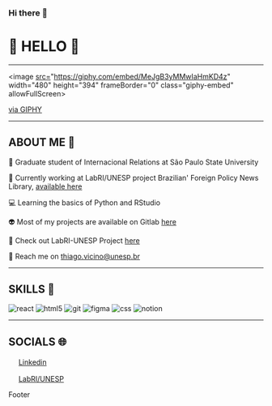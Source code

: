 ### Hi there 👋

<!--
**thiagovicino/thiagovicino** is a ✨ _special_ ✨ repository because its `README.md` (this file) appears on your GitHub profile.

Here are some ideas to get you started:
https://coolors.co/1f363d-40798c-70a9a1-9ec1a3-cfe0c3

- 🔭 I’m currently working on ...
- 🌱 I’m currently learning ...
- 👯 I’m looking to collaborate on ...
- 🤔 I’m looking for help with ...
- 💬 Ask me about ...
- 📫 How to reach me: ...
- 😄 Pronouns: ...
- ⚡ Fun fact: ...
-->
# 👾 HELLO 🌈
-----

<image [src=](https://media.giphy.com/media/MeJgB3yMMwIaHmKD4z/giphy.gif)"https://giphy.com/embed/MeJgB3yMMwIaHmKD4z" width="480" height="394" frameBorder="0" class="giphy-embed" allowFullScreen></iframe><p><a href="https://giphy.com/gifs/2000s-00s-middle-school-MeJgB3yMMwIaHmKD4z">via GIPHY</a></p>

-----
## ABOUT ME 🍄

🦋 Graduate student of Internacional Relations at São Paulo State University

🔮 Currently working at LabRI/UNESP project Brazilian' Foreign Policy News Library, [available here](https://hemerotecapeb.lantri.org/recoll/)

💻 Learning the basics of Python and RStudio

👽 Most of my projects are available on Gitlab [here](https://gitlab.com/thiagovicino)

🌼 Check out LabRI-UNESP Project [here](https://labriunesp.org/docs/projetos/dados/hemeroteca-peb/info)

📩 Reach me on thiago.vicino@unesp.br

-----

## SKILLS 🔧

![react](https://camo.githubusercontent.com/533da8800843b57b91a3227ce7d151ca865a0eeaae675715e209c0092314fa96/68747470733a2f2f696d672e736869656c64732e696f2f62616467652f2d52656163742d3435623864383f7374796c653d666c61742d737175617265266c6f676f3d7265616374266c6f676f436f6c6f723d7768697465) ![html5](https://camo.githubusercontent.com/0c3a16a22ae058cfe38a06dc9ea16404cf006409262f547c9ccfa3ec8b30f71e/68747470733a2f2f696d672e736869656c64732e696f2f62616467652f2d48544d4c352d4533344632363f7374796c653d666c61742d737175617265266c6f676f3d68746d6c35266c6f676f436f6c6f723d7768697465) ![git](https://camo.githubusercontent.com/561f3d4fd727fcca82984c91a65eca069ff34a435072158f6947c4ca52370eae/68747470733a2f2f696d672e736869656c64732e696f2f62616467652f2d4769742d4630353033323f7374796c653d666c61742d737175617265266c6f676f3d676974266c6f676f436f6c6f723d7768697465) ![figma](https://camo.githubusercontent.com/84421ab6f4cb2c058f3d1eb19d36ae5298ffa57cc2ea01ba44010e671ecff681/68747470733a2f2f696d672e736869656c64732e696f2f62616467652f6669676d612d2532334632344531452e7376673f7374796c653d666c6174266c6f676f3d6669676d61266c6f676f436f6c6f723d7768697465) ![css](https://camo.githubusercontent.com/b4befe54390ddf13216a4b89766f748847cd9240ca756eab2296d3e26da8e2ef/68747470733a2f2f696d672e736869656c64732e696f2f62616467652f637373332d2532333135373242362e7376673f7374796c653d666c6174266c6f676f3d63737333266c6f676f436f6c6f723d7768697465) ![notion](https://camo.githubusercontent.com/18a8c410d376e898044da2f57db74cac44a5d638983a8c6647ed5ca1fb0c0e60/68747470733a2f2f696d672e736869656c64732e696f2f62616467652f4e6f74696f6e2d2532333030303030302e7376673f7374796c653d666c6174266c6f676f3d6e6f74696f6e266c6f676f436f6c6f723d7768697465)

-----

## SOCIALS 🌐

<a href="https://www.linkedin.com/in/gabrielavano/"><img src="https://cdn-icons-png.flaticon.com/512/408/408163.png" width="16"></img></a> [Linkedin](https://www.linkedin.com/in/gabrielavano)

<a href="https://labriunesp.org"><img src="https://cdn-icons-png.flaticon.com/512/408/408168.png" width="16"></img></a> [LabRI/UNESP](https://labriunesp.org)



Footer
